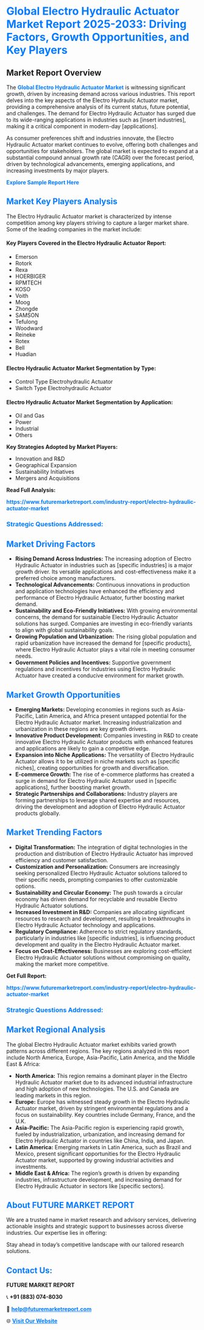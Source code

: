 <h1 style="color: #007BFF;">Global Electro Hydraulic Actuator Market Report 2025-2033: Driving Factors, Growth Opportunities, and Key Players</h1>

<section id="overview">
<h2>Market Report Overview</h2>
<p>The <a href="https://www.futuremarketreport.com/industry-report/electro-hydraulic-actuator-market" style="color: #007BFF; text-decoration: none;"><strong>Global Electro Hydraulic Actuator Market</strong></a> is witnessing significant growth, driven by increasing demand across various industries. This report delves into the key aspects of the Electro Hydraulic Actuator market, providing a comprehensive analysis of its current status, future potential, and challenges. The demand for Electro Hydraulic Actuator has surged due to its wide-ranging applications in industries such as [insert industries], making it a critical component in modern-day [applications].</p>
<p>As consumer preferences shift and industries innovate, the Electro Hydraulic Actuator market continues to evolve, offering both challenges and opportunities for stakeholders. The global market is expected to expand at a substantial compound annual growth rate (CAGR) over the forecast period, driven by technological advancements, emerging applications, and increasing investments by major players.</p>
</section>

<section id="overview">
<p><a href="https://www.futuremarketreport.com/request-sample/reportId=59715" style="color: #007BFF; text-decoration: none;"><strong>Explore Sample Report Here</strong></a></p>
</section>

<section id="key-players">
<h2 style="color: #007BFF;">Market Key Players Analysis</h2>
<p>The Electro Hydraulic Actuator market is characterized by intense competition among key players striving to capture a larger market share. Some of the leading companies in the market include:</p>
<h4>Key Players Covered in the Electro Hydraulic Actuator Report:</h4>
<ul><li>Emerson</li><li>Rotork</li><li>Rexa</li><li>HOERBIGER</li><li>RPMTECH</li><li>KOSO</li><li>Voith</li><li>Moog</li><li>Zhongde</li><li>SAMSON</li><li>Tefulong</li><li>Woodward</li><li>Reineke</li><li>Rotex</li><li>Bell</li><li>Huadian</li></ul>
<h4>Electro Hydraulic Actuator Market Segmentation by Type:</h4>
<ul><li>Control Type Electrohydraulic Actuator</li><li>Switch Type Electrohydraulic Actuator</li></ul>

<h4>Electro Hydraulic Actuator Market Segmentation by Application:</h4>
<ul><li>Oil and Gas</li><li>Power</li><li>Industrial</li><li>Others</li></ul>
<p><strong>Key Strategies Adopted by Market Players:</strong></p>
<ul>
<li>Innovation and R&D</li>
<li>Geographical Expansion</li>
<li>Sustainability Initiatives</li>
<li>Mergers and Acquisitions</li>
</ul>
</section>

<section>
<p><strong>Read Full Analysis: </strong></p><a href="https://www.futuremarketreport.com/industry-report/electro-hydraulic-actuator-market" style="color: #007BFF; text-decoration: none;"><strong>https://www.futuremarketreport.com/industry-report/electro-hydraulic-actuator-market</strong></a>
<h3 style="color: #007BFF;">Strategic Questions Addressed:</h3>
</section>

<section id="driving-factors">
<h2 style="color: #007BFF;">Market Driving Factors</h2>
<ul>
<li><strong>Rising Demand Across Industries:</strong> The increasing adoption of Electro Hydraulic Actuator in industries such as [specific industries] is a major growth driver. Its versatile applications and cost-effectiveness make it a preferred choice among manufacturers.</li>
<li><strong>Technological Advancements:</strong> Continuous innovations in production and application technologies have enhanced the efficiency and performance of Electro Hydraulic Actuator, further boosting market demand.</li>
<li><strong>Sustainability and Eco-Friendly Initiatives:</strong> With growing environmental concerns, the demand for sustainable Electro Hydraulic Actuator solutions has surged. Companies are investing in eco-friendly variants to align with global sustainability goals.</li>
<li><strong>Growing Population and Urbanization:</strong> The rising global population and rapid urbanization have increased the demand for [specific products], where Electro Hydraulic Actuator plays a vital role in meeting consumer needs.</li>
<li><strong>Government Policies and Incentives:</strong> Supportive government regulations and incentives for industries using Electro Hydraulic Actuator have created a conducive environment for market growth.</li>
</ul>
</section>

<section id="growth-opportunities">
<h2 style="color: #007BFF;">Market Growth Opportunities</h2>
<ul>
<li><strong>Emerging Markets:</strong> Developing economies in regions such as Asia-Pacific, Latin America, and Africa present untapped potential for the Electro Hydraulic Actuator market. Increasing industrialization and urbanization in these regions are key growth drivers.</li>
<li><strong>Innovative Product Development:</strong> Companies investing in R&D to create innovative Electro Hydraulic Actuator products with enhanced features and applications are likely to gain a competitive edge.</li>
<li><strong>Expansion into Niche Applications:</strong> The versatility of Electro Hydraulic Actuator allows it to be utilized in niche markets such as [specific niches], creating opportunities for growth and diversification.</li>
<li><strong>E-commerce Growth:</strong> The rise of e-commerce platforms has created a surge in demand for Electro Hydraulic Actuator used in [specific applications], further boosting market growth.</li>
<li><strong>Strategic Partnerships and Collaborations:</strong> Industry players are forming partnerships to leverage shared expertise and resources, driving the development and adoption of Electro Hydraulic Actuator products globally.</li>
</ul>
</section>

<section id="trending-factors">
<h2 style="color: #007BFF;">Market Trending Factors</h2>
<ul>
<li><strong>Digital Transformation:</strong> The integration of digital technologies in the production and distribution of Electro Hydraulic Actuator has improved efficiency and customer satisfaction.</li>
<li><strong>Customization and Personalization:</strong> Consumers are increasingly seeking personalized Electro Hydraulic Actuator solutions tailored to their specific needs, prompting companies to offer customizable options.</li>
<li><strong>Sustainability and Circular Economy:</strong> The push towards a circular economy has driven demand for recyclable and reusable Electro Hydraulic Actuator solutions.</li>
<li><strong>Increased Investment in R&D:</strong> Companies are allocating significant resources to research and development, resulting in breakthroughs in Electro Hydraulic Actuator technology and applications.</li>
<li><strong>Regulatory Compliance:</strong> Adherence to strict regulatory standards, particularly in industries like [specific industries], is influencing product development and quality in the Electro Hydraulic Actuator market.</li>
<li><strong>Focus on Cost-Effectiveness:</strong> Businesses are exploring cost-efficient Electro Hydraulic Actuator solutions without compromising on quality, making the market more competitive.</li>
</ul>
</section>

<section>
<p><strong>Get Full Report: </strong></p><a href="https://www.futuremarketreport.com/industry-report/electro-hydraulic-actuator-market" style="color: #007BFF; text-decoration: none;"><strong>https://www.futuremarketreport.com/industry-report/electro-hydraulic-actuator-market</strong></a>
<h3 style="color: #007BFF;">Strategic Questions Addressed:</h3>
</section>


<section id="regional-analysis">
<h2 style="color: #007BFF;">Market Regional Analysis</h2>
<p>The global Electro Hydraulic Actuator market exhibits varied growth patterns across different regions. The key regions analyzed in this report include North America, Europe, Asia-Pacific, Latin America, and the Middle East & Africa:</p>
<ul>
<li><strong>North America:</strong> This region remains a dominant player in the Electro Hydraulic Actuator market due to its advanced industrial infrastructure and high adoption of new technologies. The U.S. and Canada are leading markets in this region.</li>
<li><strong>Europe:</strong> Europe has witnessed steady growth in the Electro Hydraulic Actuator market, driven by stringent environmental regulations and a focus on sustainability. Key countries include Germany, France, and the U.K.</li>
<li><strong>Asia-Pacific:</strong> The Asia-Pacific region is experiencing rapid growth, fueled by industrialization, urbanization, and increasing demand for Electro Hydraulic Actuator in countries like China, India, and Japan.</li>
<li><strong>Latin America:</strong> Emerging markets in Latin America, such as Brazil and Mexico, present significant opportunities for the Electro Hydraulic Actuator market, supported by growing industrial activities and investments.</li>
<li><strong>Middle East & Africa:</strong> The region’s growth is driven by expanding industries, infrastructure development, and increasing demand for Electro Hydraulic Actuator in sectors like [specific sectors].</li>
</ul>
</section>

<footer>
<h2 style="color: #007BFF;">About FUTURE MARKET REPORT</h2>
<p>We are a trusted name in market research and advisory services, delivering actionable insights and strategic support to businesses across diverse industries. Our expertise lies in offering:</p>

<p>Stay ahead in today’s competitive landscape with our tailored research solutions.</p>

<h2 style="color: #007BFF;">Contact Us:</h2>
<p><strong>FUTURE MARKET REPORT</strong></p>
<p>📞 <strong>+91 (883) 074-8030</strong></p>
<p>📧 <strong><a href="mailto:help@futuremarketreport.com" style="color: #007BFF;">help@futuremarketreport.com</a></strong></p>
<p>🌐 <strong><a href="https://www.futuremarketreport.com/" style="color: #007BFF;">Visit Our Website</a></strong></p>
</footer>